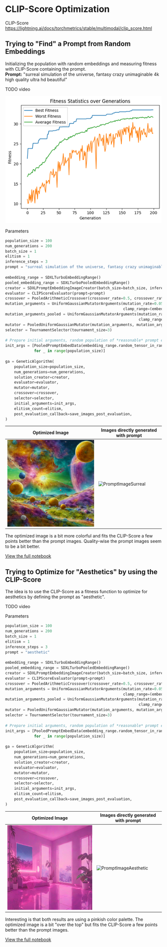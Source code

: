 # CLIP-Score Optimization
CLIP-Score https://lightning.ai/docs/torchmetrics/stable/multimodal/clip_score.html

## Trying to "Find" a Prompt from Random Embeddings
Initializing the population with random embeddings and measuring fitness with CLIP-Score containing the prompt.  
**Prompt:** "surreal simulation of the universe, fantasy crazy unimaginable 4k high quality ultra hd beautiful"

TODO video

![CLIPPromptOptimization](./ga_100gen_200pop_surreal.png)

Parameters
```python
population_size = 100
num_generations = 200
batch_size = 1
elitism = 1
inference_steps = 3
prompt = "surreal simulation of the universe, fantasy crazy unimaginable 4k high quality ultra hd beautiful"

embedding_range = SDXLTurboEmbeddingRange()
pooled_embedding_range = SDXLTurboPooledEmbeddingRange()
creator = SDXLPromptEmbeddingImageCreator(batch_size=batch_size, inference_steps=inference_steps)
evaluator = CLIPScoreEvaluator(prompt=prompt) 
crossover = PooledArithmeticCrossover(crossover_rate=0.5, crossover_rate_pooled=0.5)
mutation_arguments = UniformGaussianMutatorArguments(mutation_rate=0.05, mutation_strength=3, 
                                                     clamp_range=(embedding_range.minimum, embedding_range.maximum)) 
mutation_arguments_pooled = UniformGaussianMutatorArguments(mutation_rate=0.05, mutation_strength=0.7, 
                                                            clamp_range=(pooled_embedding_range.minimum, pooled_embedding_range.maximum))
mutator = PooledUniformGaussianMutator(mutation_arguments, mutation_arguments_pooled)
selector = TournamentSelector(tournament_size=3)

# Prepare initial arguments, random population of *reasonable* prompt embeddings
init_args = [PooledPromptEmbedData(embedding_range.random_tensor_in_range(), pooled_embedding_range.random_tensor_in_range()) 
             for _ in range(population_size)]

ga = GeneticAlgorithm(
    population_size=population_size,
    num_generations=num_generations,
    solution_creator=creator,
    evaluator=evaluator,
    mutator=mutator,
    crossover=crossover,
    selector=selector,
    initial_arguments=init_args,
    elitism_count=elitism,
    post_evaluation_callback=save_images_post_evaluation,
)
```

| Optimized Image | Images directly generated with prompt |
| --- | --- |
| ![OptimizedImageSurreal](./surreal_result.png) | ![PromptImageSurreal](./surreal_comparison.png) |

The optimized image is a bit more colorful and fits the CLIP-Score a few points better than the prompt images. Quality-wise the prompt images seem to be a bit better.

[View the full notebook](./ga_100gen_200pop_surreal.ipynb)

## Trying to Optimize for "Aesthetics" by using the CLIP-Score
The idea is to use the CLIP-Score as a fitness function to optimize for aesthetics by defining the prompt as "aesthetic".

TODO video

Parameters
```python
population_size = 100
num_generations = 200
batch_size = 1
elitism = 1
inference_steps = 3
prompt = "aesthetic"

embedding_range = SDXLTurboEmbeddingRange()
pooled_embedding_range = SDXLTurboPooledEmbeddingRange()
creator = SDXLPromptEmbeddingImageCreator(batch_size=batch_size, inference_steps=inference_steps)
evaluator = CLIPScoreEvaluator(prompt=prompt) 
crossover = PooledArithmeticCrossover(crossover_rate=0.5, crossover_rate_pooled=0.5)
mutation_arguments = UniformGaussianMutatorArguments(mutation_rate=0.05, mutation_strength=3, 
                                                     clamp_range=(embedding_range.minimum, embedding_range.maximum)) 
mutation_arguments_pooled = UniformGaussianMutatorArguments(mutation_rate=0.05, mutation_strength=0.7, 
                                                            clamp_range=(pooled_embedding_range.minimum, pooled_embedding_range.maximum))
mutator = PooledUniformGaussianMutator(mutation_arguments, mutation_arguments_pooled)
selector = TournamentSelector(tournament_size=3)

# Prepare initial arguments, random population of *reasonable* prompt embeddings
init_args = [PooledPromptEmbedData(embedding_range.random_tensor_in_range(), pooled_embedding_range.random_tensor_in_range()) 
             for _ in range(population_size)]

ga = GeneticAlgorithm(
    population_size=population_size,
    num_generations=num_generations,
    solution_creator=creator,
    evaluator=evaluator,
    mutator=mutator,
    crossover=crossover,
    selector=selector,
    initial_arguments=init_args,
    elitism_count=elitism,
    post_evaluation_callback=save_images_post_evaluation,
)
```

| Optimized Image | Images directly generated with prompt |
| --- | --- |
| ![OptimizedImageAesthetic](./ga_100gen_200pop_aesthetics.png) | ![PromptImageAesthetic](./aesthetics_comparison.png) |

Interesting is that both results are using a pinkish color palette. The optimized image is a bit "over the top" but fits the CLIP-Score a few points better than the prompt images.

[View the full notebook](./ga_100gen_200pop_aesthetics.ipynb)

